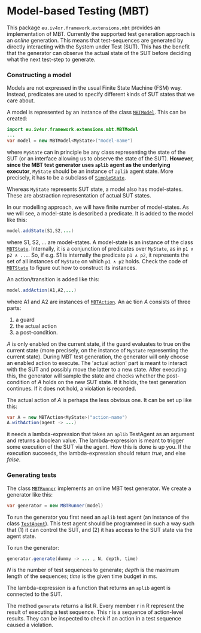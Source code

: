# Model-based Testing (MBT)

This package `eu.iv4xr.framework.extensions.mbt` provides an implementation of MBT. Currently the supported test generation approach is an _online_ generation. This means that test-sequences are generated by directly interacting with the System under Test (SUT). This has the benefit that the generator can observe the actual state of the SUT before deciding what the next test-step to generate.

### Constructing a model

Models are not expressed in the usual Finite State Machine (FSM) way. Instead, predicates are used to specify different kinds of SUT states that we care about.

A model is represented by an instance of the class [`MBTModel`](./src/main/java/eu/iv4xr/framework/extensions/mbt/MBTModel.java). This can be created:

```Java
import eu.iv4xr.framework.extensions.mbt.MBTModel
...
var model = new MBTModel<MyState>("model-name")
```

where `MyState` can in principle be any class representing the state of the SUT (or an interface allowing us to observe the state of the SUT).
**However, since the MBT test generator uses `aplib` agent as the underlying executor**, `MyState` should be an instance of `aplib` agent state. More precisely, it has to be a subclass of [`SimpleState`](./src/main/java/nl/uu/cs/aplib/mainConcepts/SimpleState.java).


Whereas `MyState` represents SUT state, a model also has model-states. These are abstraction representation of actual SUT states.

In our modelling approach, we will have finite number of model-states. As we will see, a model-state is described a predicate. It is added to the model like this:

```Java
model.addState(S1,S2,...)
```

where S1, S2, ... are model-states. A model-state is an instance of the class [`MBTState`](./src/main/java/eu/iv4xr/framework/extensions/mbt/MBTState.java). Internally, it is a conjunction of predicates over `MyState`, as in `p1 ∧ p2 ∧ ...`. So, if e.g. S1 is internally the predicate `p1 ∧ p2`, it represents the set of all instances of `MyState` on which `p1 ∧ p2` holds. Check the code of [`MBTState`](./src/main/java/eu/iv4xr/framework/extensions/mbt/MBTState.java) to figure out how to construct its instances.

An action/transition is added like this:

```Java
model.addAction(A1,A2,...)
```

where A1 and A2 are instances of [`MBTAction`](./src/main/java/eu/iv4xr/framework/extensions/mbt/MBTAction.java). An ac tion _A_ consists of three parts:

  1. a guard
  1. the actual action
  1. a post-condition.

_A_ is only enabled on the current state, if the guard evaluates to true on the current state (more precisely, on the instance of `MyState` representing the current state). During MBT test generation, the generator will only choose an enabled action to execute. The 'actual action' part is meant to interact with the SUT and possibly move the latter to a new state. After executing this, the generator will sample the state and checks whether the post-condition of _A_ holds on the new SUT state. If it holds, the test generation continues. If it does not hold, a violation is recorded.

The actual action of _A_ is perhaps the less obvious one. It can be set up like this:

```Java
var A = new MBTAction<MyState>("action-name")
A.withAction(agent -> ...)
```

it needs a lambda-expression that takes an `aplib` TestAgent as an argument and returns a boolean value. The lambda-expression is meant to trigger some execution of the SUT via the agent. How this is done is up you. If the execution succeeds, the lambda-expression should return _true_, and else _false_.

### Generating tests

The class [`MBTRunner`](./src/main/java/eu/iv4xr/framework/extensions/mbt/MBTRunner.java) implements an online MBT test generator. We create a generator like this:

```Java
var generator = new MBTRunner(model)
```

To run the generator you first need an `aplib` test agent (an instance of the class [`TestAgent`](./src/main/java/eu/iv4xr/framework/mainConcepts/TestAgent.java)). This test agent should be programmed in such a way such that (1) it can control the SUT, and (2) it has access to the SUT state via the agent state.

To run the generator:

```Java
generator.generate(dummy -> ... , N, depth, time)
```

_N_ is the number of test sequences to generate; _depth_ is the maximum length of the sequences; _time_ is the given time budget in ms.  

The lambda-expression is a function that returns an `aplib` agent is connected to the SUT.

The method `generate` returns a list R. Every member r in R represent the result of executing a test sequence. This r is a sequence of action-level results. They can be inspected to check if an action in a test sequence caused a violation.
